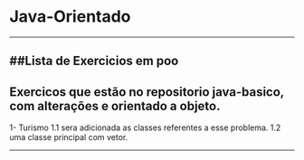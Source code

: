 # Java-Orientado
---------------------
##Lista de Exercicios em poo
------------------------------
Exercicos que estão no repositorio java-basico, com alterações e orientado a objeto.
---------------
1- Turismo
  1.1 sera adicionada as classes referentes a esse problema.
  1.2 uma classe principal com vetor.
   
 -----------------------------
